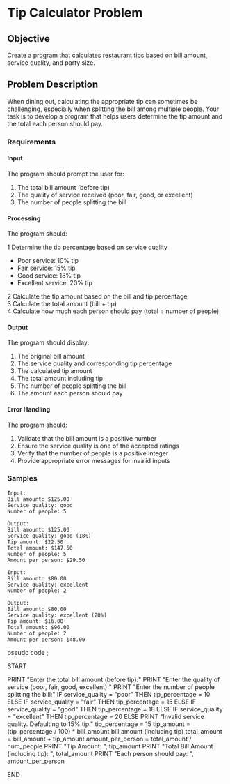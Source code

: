 # Tip Calculator Problem

## Objective
Create a program that calculates restaurant tips based on bill amount, service quality, and party size.

## Problem Description

When dining out, calculating the appropriate tip can sometimes be challenging, especially when splitting the bill among multiple people. Your task is to develop a program that helps users determine the tip amount and the total each person should pay.

### Requirements

#### Input
The program should prompt the user for:

1. The total bill amount (before tip)
2. The quality of service received (poor, fair, good, or excellent)
3. The number of people splitting the bill

#### Processing
The program should:

1 Determine the tip percentage based on service quality
  - Poor service: 10% tip
  - Fair service: 15% tip
  - Good service: 18% tip
  - Excellent service: 20% tip
    
2 Calculate the tip amount based on the bill and tip percentage\
3 Calculate the total amount (bill + tip)\
4 Calculate how much each person should pay (total ÷ number of people)

#### Output
The program should display:

1. The original bill amount
2. The service quality and corresponding tip percentage
3. The calculated tip amount
4. The total amount including tip
5. The number of people splitting the bill
6. The amount each person should pay

#### Error Handling
The program should:

1. Validate that the bill amount is a positive number
2. Ensure the service quality is one of the accepted ratings
3. Verify that the number of people is a positive integer
4. Provide appropriate error messages for invalid inputs

### Samples

```
Input:
Bill amount: $125.00
Service quality: good
Number of people: 5

Output:
Bill amount: $125.00
Service quality: good (18%)
Tip amount: $22.50
Total amount: $147.50
Number of people: 5
Amount per person: $29.50
```

```
Input:
Bill amount: $80.00
Service quality: excellent
Number of people: 2

Output:
Bill amount: $80.00
Service quality: excellent (20%)
Tip amount: $16.00
Total amount: $96.00
Number of people: 2
Amount per person: $48.00
```

pseudo code ;

START

PRINT "Enter the total bill amount (before tip):"
PRINT "Enter the quality of service (poor, fair, good, excellent):"
PRINT "Enter the number of people splitting the bill:"
IF service_quality = "poor" THEN
    tip_percentage = 10
ELSE IF service_quality = "fair" THEN
    tip_percentage = 15
ELSE IF service_quality = "good" THEN
    tip_percentage = 18
ELSE IF service_quality = "excellent" THEN
    tip_percentage = 20
ELSE
    PRINT "Invalid service quality. Defaulting to 15% tip."
    tip_percentage = 15
tip_amount = (tip_percentage / 100) * bill_amount
bill amount (including tip)
total_amount = bill_amount + tip_amount
amount_per_person = total_amount / num_people
PRINT "Tip Amount: ", tip_amount
PRINT "Total Bill Amount (including tip): ", total_amount
PRINT "Each person should pay: ", amount_per_person

END

